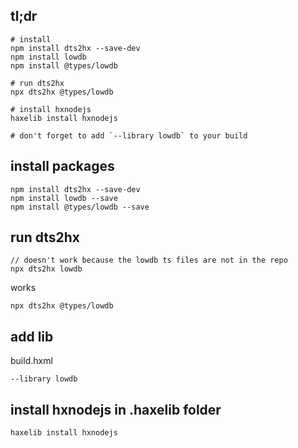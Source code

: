 ## tl;dr

```
# install
npm install dts2hx --save-dev
npm install lowdb 
npm install @types/lowdb

# run dts2hx
npx dts2hx @types/lowdb

# install hxnodejs
haxelib install hxnodejs

# don't forget to add `--library lowdb` to your build
```

## install packages

```
npm install dts2hx --save-dev
npm install lowdb --save
npm install @types/lowdb --save
```

## run dts2hx

```
// doesn't work because the lowdb ts files are not in the repo
npx dts2hx lowdb
```

works

```
npx dts2hx @types/lowdb
```

## add lib

build.hxml

```
--library lowdb
```

## install hxnodejs in .haxelib folder

```
haxelib install hxnodejs
```
